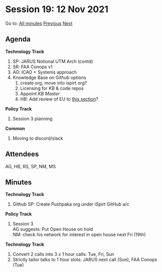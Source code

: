 # Session 19: 12 Nov 2021

Go to: [All minutes](../../../index.md) [Previous](./09.md) [Next](14.md)

## Agenda

**Technology Track**

1. SP: JARUS Notional UTM Arch (contd)
1. SR: FAA Conops v1
1. AG: ICAO + Systems approach
1. Knowledge Base on Github options
    1. create org, move into ispirt org?
    2. Licensing for KB & code repos
    3. Appoint *KB Master*
    4. HB: Add review of EU to [this section](../../../work-items/i07.md)?

**Policy Track**

1. Session 3 planning

**Common**

1. Moving to discord/slack

## Attendees

AG, HB, RS, SP, NM, MS

## Minutes

**Technology Track**

1. Github
   SP: Create Pushpaka org under iSpirt GitHub a/c

**Policy Track**

1. Session 3  
AG suggests: Put Open House on hold  
NM: check his network for interest in open house next Fri (19th)

**Technology Track**

1. Convert 2 calls into 3 x 1 hour calls: Tue, Fri, Sun
2. Strictly tailor talks to 1 hour slots: JARUS next call (Sun), FAA Conops (Tue)
